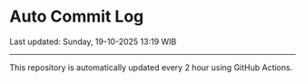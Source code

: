 # Auto Commit Log

Last updated: Sunday, 19-10-2025 13:19 WIB

---

This repository is automatically updated every 2 hour using GitHub Actions.
